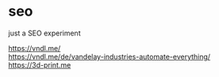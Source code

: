 # seo
just a SEO experiment

https://vndl.me/ <br />
https://vndl.me/de/vandelay-industries-automate-everything/ <br />
https://3d-print.me
